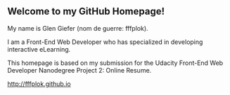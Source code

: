 ## Welcome to my GitHub Homepage!

My name is Glen Giefer (nom de guerre: fffplok). 

I am a Front-End Web Developer who has specialized in developing interactive eLearning.

This homepage is based on my submission for the Udacity Front-End Web Developer Nanodegree Project 2: Online Resume.

<a href="http://fffplok.github.io">http://fffplok.github.io</a>